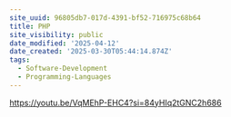 ```yaml
---
site_uuid: 96805db7-017d-4391-bf52-716975c68b64
title: PHP
site_visibility: public
date_modified: '2025-04-12'
date_created: '2025-03-30T05:44:14.874Z'
tags:
  - Software-Development
  - Programming-Languages
---
```















https://youtu.be/VqMEhP-EHC4?si=84yHIq2tGNC2h686